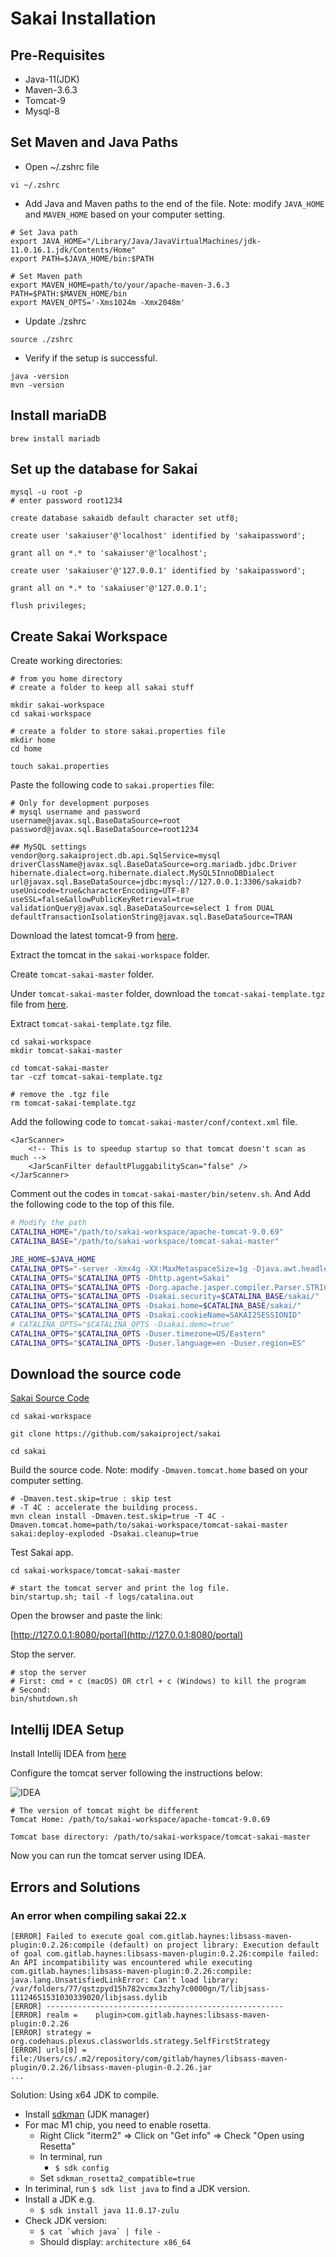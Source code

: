 # Sakai Installation

## Pre-Requisites

- Java-11(JDK)
- Maven-3.6.3
- Tomcat-9
- Mysql-8

## Set Maven and Java Paths

- Open ~/.zshrc file

```code
vi ~/.zshrc
```

- Add Java and Maven paths to the end of the file. Note: modify ```JAVA_HOME``` and ```MAVEN_HOME``` based on your computer setting.

```code
# Set Java path
export JAVA_HOME="/Library/Java/JavaVirtualMachines/jdk-11.0.16.1.jdk/Contents/Home"
export PATH=$JAVA_HOME/bin:$PATH

# Set Maven path
export MAVEN_HOME=path/to/your/apache-maven-3.6.3
PATH=$PATH:$MAVEN_HOME/bin
export MAVEN_OPTS='-Xms1024m -Xmx2048m'
```

- Update ./zshrc

```code
source ./zshrc
```

- Verify if the setup is successful.

```code
java -version
mvn -version
```

## Install mariaDB

```code
brew install mariadb
```

## Set up the database for Sakai

```code
mysql -u root -p
# enter password root1234

create database sakaidb default character set utf8;

create user 'sakaiuser'@'localhost' identified by 'sakaipassword';

grant all on *.* to 'sakaiuser'@'localhost';

create user 'sakaiuser'@'127.0.0.1' identified by 'sakaipassword';

grant all on *.* to 'sakaiuser'@'127.0.0.1';

flush privileges;
```

## Create Sakai Workspace

Create working directories:

```code
# from you home directory
# create a folder to keep all sakai stuff

mkdir sakai-workspace
cd sakai-workspace

# create a folder to store sakai.properties file
mkdir home
cd home

touch sakai.properties
```

Paste the following code to ```sakai.properties``` file:

```code
# Only for development purposes
# mysql username and password
username@javax.sql.BaseDataSource=root
password@javax.sql.BaseDataSource=root1234

## MySQL settings
vendor@org.sakaiproject.db.api.SqlService=mysql
driverClassName@javax.sql.BaseDataSource=org.mariadb.jdbc.Driver
hibernate.dialect=org.hibernate.dialect.MySQL5InnoDBDialect
url@javax.sql.BaseDataSource=jdbc:mysql://127.0.0.1:3306/sakaidb?useUnicode=true&characterEncoding=UTF-8?useSSL=false&allowPublicKeyRetrieval=true
validationQuery@javax.sql.BaseDataSource=select 1 from DUAL
defaultTransactionIsolationString@javax.sql.BaseDataSource=TRAN
```

Download the latest tomcat-9 from [here](https://tomcat.apache.org/download-90.cgi).

Extract the tomcat in the ```sakai-workspace``` folder.

Create ```tomcat-sakai-master``` folder.

Under ```tomcat-sakai-master``` folder, download the ```tomcat-sakai-template.tgz``` file from [here](https://github.com/zhuoY121/sakai-repo/blob/main/resources/tomcat-sakai-template.tgz).

Extract ```tomcat-sakai-template.tgz``` file.

```code
cd sakai-workspace
mkdir tomcat-sakai-master

cd tomcat-sakai-master
tar -czf tomcat-sakai-template.tgz

# remove the .tgz file
rm tomcat-sakai-template.tgz
```

Add the following code to ```tomcat-sakai-master/conf/context.xml``` file.

```code
<JarScanner>
    <!-- This is to speedup startup so that tomcat doesn't scan as much -->
    <JarScanFilter defaultPluggabilityScan="false" />
</JarScanner>
```

Comment out the codes in ```tomcat-sakai-master/bin/setenv.sh```. And Add the following code to the top of this file.

```bash
# Modify the path
CATALINA_HOME="/path/to/sakai-workspace/apache-tomcat-9.0.69"
CATALINA_BASE="/path/to/sakai-workspace/tomcat-sakai-master"

JRE_HOME=$JAVA_HOME
CATALINA_OPTS="-server -Xmx4g -XX:MaxMetaspaceSize=1g -Djava.awt.headless=true -XX:+UseCompressedOops -XX:+UseConcMarkSweepGC -XX:+DisableExplicitGC -Djava.util.Arrays.useLegacyMergeSort=true"
CATALINA_OPTS="$CATALINA_OPTS -Dhttp.agent=Sakai"
CATALINA_OPTS="$CATALINA_OPTS -Dorg.apache.jasper.compiler.Parser.STRICT_QUOTE_ESCAPING=false"
CATALINA_OPTS="$CATALINA_OPTS -Dsakai.security=$CATALINA_BASE/sakai/"
CATALINA_OPTS="$CATALINA_OPTS -Dsakai.home=$CATALINA_BASE/sakai/"
CATALINA_OPTS="$CATALINA_OPTS -Dsakai.cookieName=SAKAI2SESSIONID"
# CATALINA_OPTS="$CATALINA_OPTS -Dsakai.demo=true"
CATALINA_OPTS="$CATALINA_OPTS -Duser.timezone=US/Eastern"
CATALINA_OPTS="$CATALINA_OPTS -Duser.language=en -Duser.region=ES"
```

## Download the source code

[Sakai Source Code](https://github.com/sakaiproject/sakai)

```code
cd sakai-workspace

git clone https://github.com/sakaiproject/sakai

cd sakai
```

Build the source code. Note: modify ```-Dmaven.tomcat.home``` based on your computer setting.

```code
# -Dmaven.test.skip=true : skip test
# -T 4C : accelerate the building process.
mvn clean install -Dmaven.test.skip=true -T 4C -Dmaven.tomcat.home=path/to/sakai-workspace/tomcat-sakai-master sakai:deploy-exploded -Dsakai.cleanup=true
```

Test Sakai app.

```code
cd sakai-workspace/tomcat-sakai-master

# start the tomcat server and print the log file.
bin/startup.sh; tail -f logs/catalina.out
```

Open the browser and paste the link:

[http://127.0.0.1:8080/portal](http://127.0.0.1:8080/portal)

Stop the server.

```code
# stop the server
# First: cmd + c (macOS) OR ctrl + c (Windows) to kill the program
# Second: 
bin/shutdown.sh
```

## Intellij IDEA Setup

Install Intellij IDEA from [here](https://www.jetbrains.com/idea/download/)

Configure the tomcat server following the instructions below:

![IDEA](../fig/IDEA-tomcat-setup.png "Title")

```code
# The version of tomcat might be different
Tomcat Home: /path/to/sakai-workspace/apache-tomcat-9.0.69 

Tomcat base directory: /path/to/sakai-workspace/tomcat-sakai-master
```

Now you can run the tomcat server using IDEA.


## Errors and Solutions

### An error when compiling sakai 22.x

```code
[ERROR] Failed to execute goal com.gitlab.haynes:libsass-maven-plugin:0.2.26:compile (default) on project library: Execution default of goal com.gitlab.haynes:libsass-maven-plugin:0.2.26:compile failed: An API incompatibility was encountered while executing com.gitlab.haynes:libsass-maven-plugin:0.2.26:compile: java.lang.UnsatisfiedLinkError: Can't load library: /var/folders/77/qstzpyd15h782vcmx3zzhy7c0000gn/T/libjsass-11124651531030339020/libjsass.dylib
[ERROR] -----------------------------------------------------
[ERROR] realm =    plugin>com.gitlab.haynes:libsass-maven-plugin:0.2.26
[ERROR] strategy = org.codehaus.plexus.classworlds.strategy.SelfFirstStrategy
[ERROR] urls[0] = file:/Users/cs/.m2/repository/com/gitlab/haynes/libsass-maven-plugin/0.2.26/libsass-maven-plugin-0.2.26.jar
...
```

Solution: Using x64 JDK to compile.

- Install [sdkman](https://sdkman.io/) (JDK manager)
- For mac M1 chip, you need to enable rosetta.
  - Right Click "iterm2" => Click on "Get info" => Check "Open using Resetta"
  - In terminal, run
    - ```$ sdk config```
  - Set ```sdkman_rosetta2_compatible=true```
- In teriminal, run ```$ sdk list java``` to find a JDK version.
- Install a JDK e.g.
  - ```$ sdk install java 11.0.17-zulu```
- Check JDK version:
  - ```$ cat `which java` | file -```
  - Should display: ```architecture x86_64```

